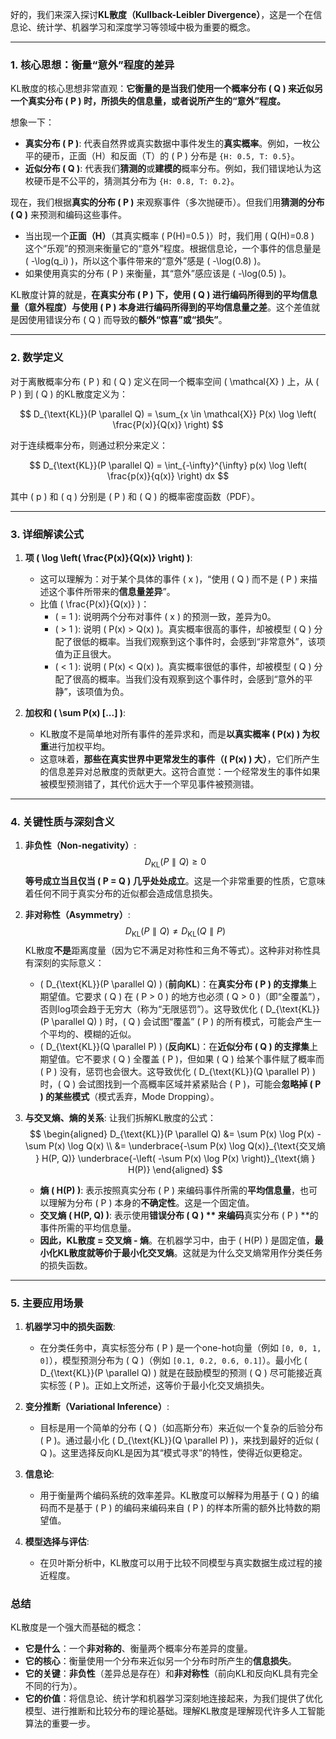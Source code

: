 好的，我们来深入探讨**KL散度（Kullback-Leibler Divergence）**，这是一个在信息论、统计学、机器学习和深度学习等领域中极为重要的概念。

---

### 1. 核心思想：衡量“意外”程度的差异

KL散度的核心思想非常直观：**它衡量的是当我们使用一个概率分布 \( Q \) 来近似另一个真实分布 \( P \) 时，所损失的信息量，或者说所产生的“意外”程度。**

想象一下：
- **真实分布 \( P \)**: 代表自然界或真实数据中事件发生的**真实概率**。例如，一枚公平的硬币，正面（H）和反面（T）的 \( P \) 分布是 `{H: 0.5, T: 0.5}`。
- **近似分布 \( Q \)**: 代表我们**猜测的**或**建模的**概率分布。例如，我们错误地认为这枚硬币是不公平的，猜测其分布为 `{H: 0.8, T: 0.2}`。

现在，我们根据**真实的分布 \( P \)** 来观察事件（多次抛硬币）。但我们用**猜测的分布 \( Q \)** 来预测和编码这些事件。

- 当出现一个**正面（H）**（其真实概率 \( P(H)=0.5 \)）时，我们用 \( Q(H)=0.8 \) 这个“乐观”的预测来衡量它的“意外”程度。根据信息论，一个事件的信息量是 \( -\log(q_i) \)，所以这个事件带来的“意外”感是 \( -\log(0.8) \)。
- 如果使用真实的分布 \( P \) 来衡量，其“意外”感应该是 \( -\log(0.5) \)。

KL散度计算的就是，**在真实分布 \( P \) 下，使用 \( Q \) 进行编码所得到的平均信息量（意外程度）与使用 \( P \) 本身进行编码所得到的平均信息量之差**。这个差值就是因使用错误分布 \( Q \) 而导致的**额外“惊喜”或“损失”**。

---

### 2. 数学定义

对于离散概率分布 \( P \) 和 \( Q \) 定义在同一个概率空间 \( \mathcal{X} \) 上，从 \( P \) 到 \( Q \) 的KL散度定义为：

$$
D_{\text{KL}}(P \parallel Q) = \sum_{x \in \mathcal{X}} P(x) \log \left( \frac{P(x)}{Q(x)} \right)
$$

对于连续概率分布，则通过积分来定义：

$$
D_{\text{KL}}(P \parallel Q) = \int_{-\infty}^{\infty} p(x) \log \left( \frac{p(x)}{q(x)} \right) dx
$$

其中 \( p \) 和 \( q \) 分别是 \( P \) 和 \( Q \) 的概率密度函数（PDF）。

---

### 3. 详细解读公式

1.  **项 \( \log \left( \frac{P(x)}{Q(x)} \right) \)**:
    - 这可以理解为：对于某个具体的事件 \( x \)，“使用 \( Q \) 而不是 \( P \) 来描述这个事件所带来的**信息量差异**”。
    - 比值 \( \frac{P(x)}{Q(x)} \)：
        - \( = 1 \): 说明两个分布对事件 \( x \) 的预测一致，差异为0。
        - \( > 1 \): 说明 \( P(x) > Q(x) \)。真实概率很高的事件，却被模型 \( Q \) 分配了很低的概率。当我们观察到这个事件时，会感到“非常意外”，该项值为正且很大。
        - \( < 1 \): 说明 \( P(x) < Q(x) \)。真实概率很低的事件，却被模型 \( Q \) 分配了很高的概率。当我们没有观察到这个事件时，会感到“意外的平静”，该项值为负。

2.  **加权和 \( \sum P(x) [...] \)**:
    - KL散度不是简单地对所有事件的差异求和，而是**以真实概率 \( P(x) \) 为权重**进行加权平均。
    - 这意味着，**那些在真实世界中更常发生的事件（\( P(x) \) 大）**，它们所产生的信息差异对总散度的贡献更大。这符合直觉：一个经常发生的事件如果被模型预测错了，其代价远大于一个罕见事件被预测错。

---

### 4. 关键性质与深刻含义

1.  **非负性（Non-negativity）**:
    $$ D_{\text{KL}}(P \parallel Q) \geq 0 $$
    **等号成立当且仅当 \( P = Q \) 几乎处处成立**。这是一个非常重要的性质，它意味着任何不同于真实分布的近似都会造成信息损失。

2.  **非对称性（Asymmetry）**:
    $$ D_{\text{KL}}(P \parallel Q) \neq D_{\text{KL}}(Q \parallel P) $$
    KL散度**不是**距离度量（因为它不满足对称性和三角不等式）。这种非对称性具有深刻的实际意义：
    - \( D_{\text{KL}}(P \parallel Q) \) (**前向KL**)：在**真实分布 \( P \) 的支撑集**上期望值。它要求 \( Q \) 在 \( P > 0 \) 的地方也必须 \( Q > 0 \)（即“全覆盖”），否则log项会趋于无穷大（称为“无限惩罚”）。这导致优化 \( D_{\text{KL}}(P \parallel Q) \) 时，\( Q \) 会试图“覆盖” \( P \) 的所有模式，可能会产生一个平均的、模糊的近似。
    - \( D_{\text{KL}}(Q \parallel P) \) (**反向KL**)：在**近似分布 \( Q \) 的支撑集**上期望值。它不要求 \( Q \) 全覆盖 \( P \)，但如果 \( Q \) 给某个事件赋了概率而 \( P \) 没有，惩罚也会很大。这导致优化 \( D_{\text{KL}}(Q \parallel P) \) 时，\( Q \) 会试图找到一个高概率区域并紧紧贴合 \( P \)，可能会**忽略掉 \( P \) 的某些模式**（模式丢弃，Mode Dropping）。

3.  **与交叉熵、熵的关系**:
    让我们拆解KL散度的公式：
    $$
    \begin{aligned}
    D_{\text{KL}}(P \parallel Q) &= \sum P(x) \log P(x) - \sum P(x) \log Q(x) \\
    &= \underbrace{-\sum P(x) \log Q(x)}_{\text{交叉熵 } H(P, Q)} \underbrace{-\left( -\sum P(x) \log P(x) \right)}_{\text{熵 } H(P)}
    \end{aligned}
    $$
    - **熵 \( H(P) \)**: 表示按照真实分布 \( P \) 来编码事件所需的**平均信息量**，也可以理解为分布 \( P \) 本身的**不确定性**。这是一个固定值。
    - **交叉熵 \( H(P, Q) \)**: 表示使用**错误分布 \( Q \) ** 来编码**真实分布 \( P \) **的事件所需的平均信息量。
    - **因此，KL散度 = 交叉熵 - 熵**。在机器学习中，由于 \( H(P) \) 是固定值，**最小化KL散度就等价于最小化交叉熵**。这就是为什么交叉熵常用作分类任务的损失函数。

---

### 5. 主要应用场景

1.  **机器学习中的损失函数**:
    - 在分类任务中，真实标签分布 \( P \) 是一个one-hot向量（例如 `[0, 0, 1, 0]`），模型预测分布为 \( Q \)（例如 `[0.1, 0.2, 0.6, 0.1]`）。最小化 \( D_{\text{KL}}(P \parallel Q) \) 就是在鼓励模型的预测 \( Q \) 尽可能接近真实标签 \( P \)。正如上文所述，这等价于最小化交叉熵损失。

2.  **变分推断（Variational Inference）**:
    - 目标是用一个简单的分布 \( Q \)（如高斯分布）来近似一个复杂的后验分布 \( P \)。通过最小化 \( D_{\text{KL}}(Q \parallel P) \)，来找到最好的近似 \( Q \)。这里选择反向KL是因为其“模式寻求”的特性，使得近似更稳定。

3.  **信息论**:
    - 用于衡量两个编码系统的效率差异。KL散度可以解释为用基于 \( Q \) 的编码而不是基于 \( P \) 的编码来编码来自 \( P \) 的样本所需的额外比特数的期望值。

4.  **模型选择与评估**:
    - 在贝叶斯分析中，KL散度可以用于比较不同模型与真实数据生成过程的接近程度。

### 总结

KL散度是一个强大而基础的概念：
-   **它是什么**：一个**非对称的**、衡量两个概率分布差异的度量。
-   **它的核心**：衡量使用一个分布来近似另一个分布时所产生的**信息损失**。
-   **它的关键**：**非负性**（差异总是存在）和**非对称性**（前向KL和反向KL具有完全不同的行为）。
-   **它的价值**：将信息论、统计学和机器学习深刻地连接起来，为我们提供了优化模型、进行推断和比较分布的理论基础。理解KL散度是理解现代许多人工智能算法的重要一步。
